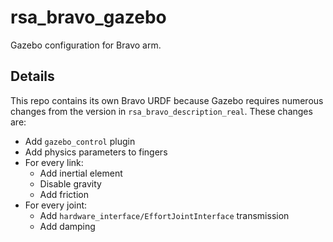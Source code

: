 # rsa_bravo_gazebo

Gazebo configuration for Bravo arm.

## Details

This repo contains its own Bravo URDF because Gazebo requires numerous changes from the version in `rsa_bravo_description_real`. These changes are:
* Add `gazebo_control` plugin
* Add physics parameters to fingers
* For every link:
    * Add inertial element
    * Disable gravity
    * Add friction
* For every joint:
    * Add `hardware_interface/EffortJointInterface` transmission
    * Add damping

